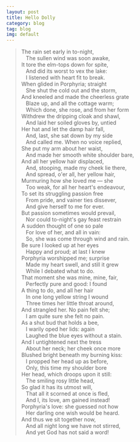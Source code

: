 ```yaml
---
layout: post
title: Hello Dolly
category: blog
tag: blog
img: default
---
```

<div class="container"><div class="row">
	<blockquote>
		The rain set early in to-night, <br> 
		&nbsp;&nbsp;&nbsp;The sullen wind was soon awake,  <br>
		It tore the elm-tops down for spite,  <br>
		&nbsp;&nbsp;&nbsp;And did its worst to vex the lake:  <br>
		&nbsp;&nbsp;&nbsp;I listened with heart fit to break.  <br>
		When glided in Porphyria; straight  <br>
		&nbsp;&nbsp;&nbsp;She shut the cold out and the storm,  <br>
		And kneeled and made the cheerless grate  <br>
		&nbsp;&nbsp;&nbsp;Blaze up, and all the cottage warm;  <br>
		&nbsp;&nbsp;&nbsp;Which done, she rose, and from her form  <br>
		Withdrew the dripping cloak and shawl,  <br>
		&nbsp;&nbsp;&nbsp;And laid her soiled gloves by, untied  <br>
		Her hat and let the damp hair fall,  <br>
		&nbsp;&nbsp;&nbsp;And, last, she sat down by my side  <br>
		&nbsp;&nbsp;&nbsp;And called me. When no voice replied,  <br>
		She put my arm about her waist,  <br>
		&nbsp;&nbsp;&nbsp;And made her smooth white shoulder bare,  <br>
		And all her yellow hair displaced,  <br>
		&nbsp;&nbsp;&nbsp;And, stooping, made my cheek lie there,  <br>
		&nbsp;&nbsp;&nbsp;And spread, o'er all, her yellow hair,  <br>
		Murmuring how she loved me — she  <br>
		&nbsp;&nbsp;&nbsp;Too weak, for all her heart's endeavour,  <br>
		To set its struggling passion free  <br>
		&nbsp;&nbsp;&nbsp;From pride, and vainer ties dissever,  <br>
		&nbsp;&nbsp;&nbsp;And give herself to me for ever.  <br>
		But passion sometimes would prevail,  <br>
		&nbsp;&nbsp;&nbsp;Nor could to-night's gay feast restrain  <br>
		A sudden thought of one so pale  <br>
		&nbsp;&nbsp;&nbsp;For love of her, and all in vain:  <br>
		&nbsp;&nbsp;&nbsp;So, she was come through wind and rain.  <br>
		Be sure I looked up at her eyes  <br>
		&nbsp;&nbsp;&nbsp;Happy and proud; at last I knew  <br>
		Porphyria worshipped me; surprise  <br>
		&nbsp;&nbsp;&nbsp;Made my heart swell, and still it grew  <br>
		&nbsp;&nbsp;&nbsp;While I debated what to do.  <br>
		That moment she was mine, mine, fair,  <br>
		&nbsp;&nbsp;&nbsp;Perfectly pure and good: I found  <br>
		A thing to do, and all her hair  <br>
		&nbsp;&nbsp;&nbsp;In one long yellow string I wound  <br>
		&nbsp;&nbsp;&nbsp;Three times her little throat around,  <br>
		And strangled her. No pain felt she;  <br>
		&nbsp;&nbsp;&nbsp;I am quite sure she felt no pain.  <br>
		As a shut bud that holds a bee,  <br>
		&nbsp;&nbsp;&nbsp;I warily oped her lids: again  <br>
		&nbsp;&nbsp;&nbsp;Laughed the blue eyes without a stain.  <br>
		And I untightened next the tress  <br>
		&nbsp;&nbsp;&nbsp;About her neck; her cheek once more  <br>
		Blushed bright beneath my burning kiss:  <br>
		&nbsp;&nbsp;&nbsp;I propped her head up as before,  <br>
		&nbsp;&nbsp;&nbsp;Only, this time my shoulder bore  <br>
		Her head, which droops upon it still:  <br>
		&nbsp;&nbsp;&nbsp;The smiling rosy little head,  <br>
		So glad it has its utmost will,  <br>
		&nbsp;&nbsp;&nbsp;That all it scorned at once is fled,  <br>
		&nbsp;&nbsp;&nbsp;And I, its love, am gained instead!  <br>
		Porphyria's love: she guessed not how  <br>
		&nbsp;&nbsp;&nbsp;Her darling one wish would be heard.  <br>
		And thus we sit together now,  <br>
		&nbsp;&nbsp;&nbsp;And all night long we have not stirred,  <br>
		&nbsp;&nbsp;&nbsp;And yet God has not said a word!  <br>
	</blockquote>
</div></div>
